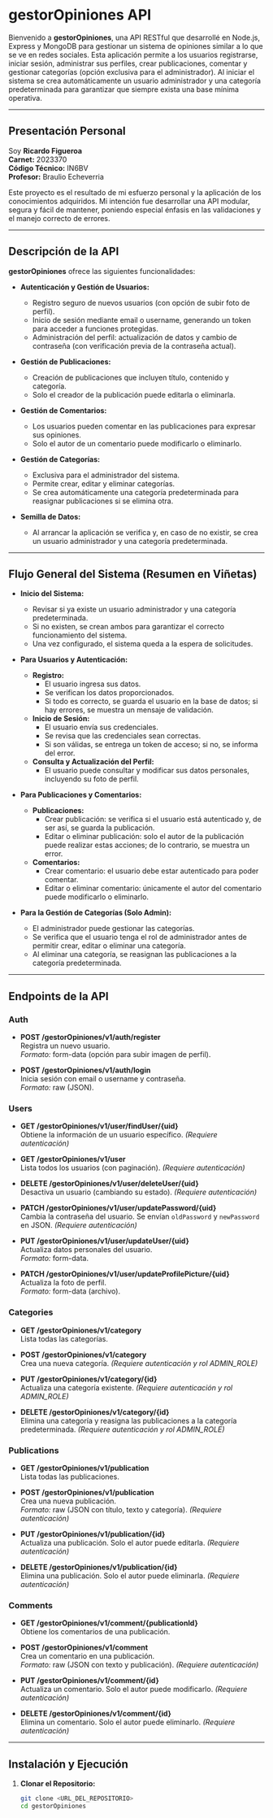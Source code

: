 # gestorOpiniones API

Bienvenido a **gestorOpiniones**, una API RESTful que desarrollé en Node.js, Express y MongoDB para gestionar un sistema de opiniones similar a lo que se ve en redes sociales. Esta aplicación permite a los usuarios registrarse, iniciar sesión, administrar sus perfiles, crear publicaciones, comentar y gestionar categorías (opción exclusiva para el administrador). Al iniciar el sistema se crea automáticamente un usuario administrador y una categoría predeterminada para garantizar que siempre exista una base mínima operativa.

---

## Presentación Personal

Soy **Ricardo Figueroa**  
**Carnet:** 2023370  
**Código Técnico:** IN6BV  
**Profesor:** Braulio Echeverria

Este proyecto es el resultado de mi esfuerzo personal y la aplicación de los conocimientos adquiridos. Mi intención fue desarrollar una API modular, segura y fácil de mantener, poniendo especial énfasis en las validaciones y el manejo correcto de errores.

---

## Descripción de la API

**gestorOpiniones** ofrece las siguientes funcionalidades:

- **Autenticación y Gestión de Usuarios:**  
  - Registro seguro de nuevos usuarios (con opción de subir foto de perfil).  
  - Inicio de sesión mediante email o username, generando un token para acceder a funciones protegidas.  
  - Administración del perfil: actualización de datos y cambio de contraseña (con verificación previa de la contraseña actual).

- **Gestión de Publicaciones:**  
  - Creación de publicaciones que incluyen título, contenido y categoría.  
  - Solo el creador de la publicación puede editarla o eliminarla.

- **Gestión de Comentarios:**  
  - Los usuarios pueden comentar en las publicaciones para expresar sus opiniones.  
  - Solo el autor de un comentario puede modificarlo o eliminarlo.

- **Gestión de Categorías:**  
  - Exclusiva para el administrador del sistema.  
  - Permite crear, editar y eliminar categorías.  
  - Se crea automáticamente una categoría predeterminada para reasignar publicaciones si se elimina otra.

- **Semilla de Datos:**  
  - Al arrancar la aplicación se verifica y, en caso de no existir, se crea un usuario administrador y una categoría predeterminada.

---

## Flujo General del Sistema (Resumen en Viñetas)

- **Inicio del Sistema:**
  - Revisar si ya existe un usuario administrador y una categoría predeterminada.
  - Si no existen, se crean ambos para garantizar el correcto funcionamiento del sistema.
  - Una vez configurado, el sistema queda a la espera de solicitudes.

- **Para Usuarios y Autenticación:**
  - **Registro:**  
    - El usuario ingresa sus datos.
    - Se verifican los datos proporcionados.
    - Si todo es correcto, se guarda el usuario en la base de datos; si hay errores, se muestra un mensaje de validación.
  - **Inicio de Sesión:**  
    - El usuario envía sus credenciales.
    - Se revisa que las credenciales sean correctas.
    - Si son válidas, se entrega un token de acceso; si no, se informa del error.
  - **Consulta y Actualización del Perfil:**  
    - El usuario puede consultar y modificar sus datos personales, incluyendo su foto de perfil.

- **Para Publicaciones y Comentarios:**
  - **Publicaciones:**  
    - Crear publicación: se verifica si el usuario está autenticado y, de ser así, se guarda la publicación.
    - Editar o eliminar publicación: solo el autor de la publicación puede realizar estas acciones; de lo contrario, se muestra un error.
  - **Comentarios:**  
    - Crear comentario: el usuario debe estar autenticado para poder comentar.
    - Editar o eliminar comentario: únicamente el autor del comentario puede modificarlo o eliminarlo.

- **Para la Gestión de Categorías (Solo Admin):**
  - El administrador puede gestionar las categorías.
  - Se verifica que el usuario tenga el rol de administrador antes de permitir crear, editar o eliminar una categoría.
  - Al eliminar una categoría, se reasignan las publicaciones a la categoría predeterminada.

---

## Endpoints de la API

### **Auth**
- **POST /gestorOpiniones/v1/auth/register**  
  Registra un nuevo usuario.  
  *Formato:* form-data (opción para subir imagen de perfil).

- **POST /gestorOpiniones/v1/auth/login**  
  Inicia sesión con email o username y contraseña.  
  *Formato:* raw (JSON).

### **Users**
- **GET /gestorOpiniones/v1/user/findUser/{uid}**  
  Obtiene la información de un usuario específico. *(Requiere autenticación)*

- **GET /gestorOpiniones/v1/user**  
  Lista todos los usuarios (con paginación). *(Requiere autenticación)*

- **DELETE /gestorOpiniones/v1/user/deleteUser/{uid}**  
  Desactiva un usuario (cambiando su estado). *(Requiere autenticación)*

- **PATCH /gestorOpiniones/v1/user/updatePassword/{uid}**  
  Cambia la contraseña del usuario. Se envían `oldPassword` y `newPassword` en JSON. *(Requiere autenticación)*

- **PUT /gestorOpiniones/v1/user/updateUser/{uid}**  
  Actualiza datos personales del usuario.  
  *Formato:* form-data.

- **PATCH /gestorOpiniones/v1/user/updateProfilePicture/{uid}**  
  Actualiza la foto de perfil.  
  *Formato:* form-data (archivo).

### **Categories**
- **GET /gestorOpiniones/v1/category**  
  Lista todas las categorías.

- **POST /gestorOpiniones/v1/category**  
  Crea una nueva categoría. *(Requiere autenticación y rol ADMIN_ROLE)*

- **PUT /gestorOpiniones/v1/category/{id}**  
  Actualiza una categoría existente. *(Requiere autenticación y rol ADMIN_ROLE)*

- **DELETE /gestorOpiniones/v1/category/{id}**  
  Elimina una categoría y reasigna las publicaciones a la categoría predeterminada. *(Requiere autenticación y rol ADMIN_ROLE)*

### **Publications**
- **GET /gestorOpiniones/v1/publication**  
  Lista todas las publicaciones.

- **POST /gestorOpiniones/v1/publication**  
  Crea una nueva publicación.  
  *Formato:* raw (JSON con título, texto y categoría). *(Requiere autenticación)*

- **PUT /gestorOpiniones/v1/publication/{id}**  
  Actualiza una publicación. Solo el autor puede editarla. *(Requiere autenticación)*

- **DELETE /gestorOpiniones/v1/publication/{id}**  
  Elimina una publicación. Solo el autor puede eliminarla. *(Requiere autenticación)*

### **Comments**
- **GET /gestorOpiniones/v1/comment/{publicationId}**  
  Obtiene los comentarios de una publicación.

- **POST /gestorOpiniones/v1/comment**  
  Crea un comentario en una publicación.  
  *Formato:* raw (JSON con texto y publicación). *(Requiere autenticación)*

- **PUT /gestorOpiniones/v1/comment/{id}**  
  Actualiza un comentario. Solo el autor puede modificarlo. *(Requiere autenticación)*

- **DELETE /gestorOpiniones/v1/comment/{id}**  
  Elimina un comentario. Solo el autor puede eliminarlo. *(Requiere autenticación)*

---

## Instalación y Ejecución

1. **Clonar el Repositorio:**
   ```bash
   git clone <URL_DEL_REPOSITORIO>
   cd gestorOpiniones
